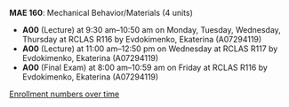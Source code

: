 **MAE 160**: Mechanical Behavior/Materials (4 units)

- **A00** (Lecture) at 9:30 am–10:50 am on Monday, Tuesday, Wednesday, Thursday at RCLAS R116 by Evdokimenko, Ekaterina (A07294119)
- **A00** (Lecture) at 11:00 am–12:50 pm on Wednesday at RCLAS R117 by Evdokimenko, Ekaterina (A07294119)
- **A00** (Final Exam) at 8:00 am–10:59 am on Friday at RCLAS R116 by Evdokimenko, Ekaterina (A07294119)

[Enrollment numbers over time](./MAE160.tsv)
